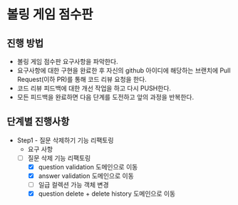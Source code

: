 # 볼링 게임 점수판
## 진행 방법
* 볼링 게임 점수판 요구사항을 파악한다.
* 요구사항에 대한 구현을 완료한 후 자신의 github 아이디에 해당하는 브랜치에 Pull Request(이하 PR)를 통해 코드 리뷰 요청을 한다.
* 코드 리뷰 피드백에 대한 개선 작업을 하고 다시 PUSH한다.
* 모든 피드백을 완료하면 다음 단계를 도전하고 앞의 과정을 반복한다.

## 단계별 진행사항
* Step1 - 질문 삭제하기 기능 리팩토링
  * 요구 사항
  - [ ] 질문 삭제 기능 리팩토링
    - [x] question validation 도메인으로 이동
    - [x] answer validation 도메인으로 이동
    - [ ] 일급 컬렉션 가능 객체 변경
    - [x] question delete + delete history 도메인으로 이동
